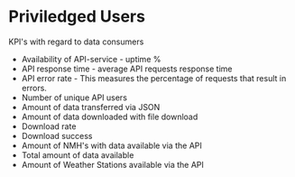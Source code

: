# Priviledged Users


KPI's with regard to data consumers
- Availability of API-service  - uptime %
- API response time - average API requests response time
- API error rate - This measures the percentage of requests that result in errors.
- Number of unique API users 
- Amount of data transferred via JSON
- Amount of data downloaded with file download
- Download rate
- Download success
- Amount of NMH's with data available via the API
- Total amount of data available
- Amount of Weather Stations available via the API
